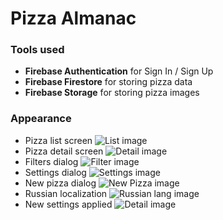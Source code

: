 # Pizza Almanac

### Tools used

* **Firebase Authentication** for Sign In / Sign Up
* **Firebase Firestore** for storing pizza data
* **Firebase Storage** for storing pizza images

### Appearance

* Pizza list screen
![List image](https://github.com/polina-krukovich/pizza-almanac-android/blob/master/screenshots/list.png=180x300)
* Pizza detail screen
![Detail image](https://github.com/polina-krukovich/pizza-almanac-android/blob/master/screenshots/detail.png)
* Filters dialog
![Filter image](https://github.com/polina-krukovich/pizza-almanac-android/blob/master/screenshots/filter.png)
* Settings dialog
![Settings image](https://github.com/polina-krukovich/pizza-almanac-android/blob/master/screenshots/settings.png)
* New pizza dialog
![New Pizza image](https://github.com/polina-krukovich/pizza-almanac-android/blob/master/screenshots/addnew.png)
* Russian localization
![Russian lang image](https://github.com/polina-krukovich/pizza-almanac-android/blob/master/screenshots/rulang.png)
* New settings applied 
![Detail image](https://github.com/polina-krukovich/pizza-almanac-android/blob/master/screenshots/newsettings.png)
